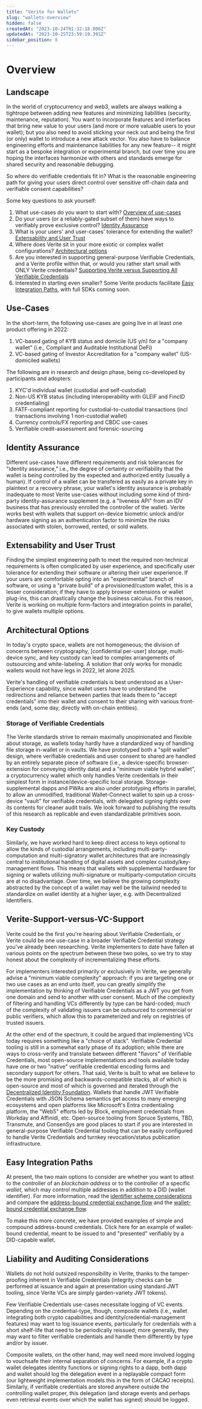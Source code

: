 ```yaml
---
title: "Verite for Wallets"
slug: "wallets-overview"
hidden: false
createdAt: "2023-10-24T01:32:18.006Z"
updatedAt: "2023-10-25T23:59:19.391Z"
sidebar_position: 8
---
```

# Overview
## Landscape

In the world of cryptocurrency and web3, wallets are always walking a tightrope between adding new features and minimizing liabilities (security, maintenance, reputation). You want to incorporate features and interfaces that bring new value to your users (and more or more valuable users to your wallet); but you also need to avoid sticking your neck out and being the first (or only) wallet to introduce a new attack vector. You also have to balance engineering efforts and maintenance liabilities for any new feature-- it might start as a bespoke integration or experimental branch, but over time you are hoping the interfaces harmonize with others and standards emerge for shared security and reasonable debugging.

So where do verifiable credentials fit in? What is the reasonable engineering path for giving your users direct control over sensitive off-chain data and verifiable consent capabilities?

Some key questions to ask yourself:

1. What use-cases do you want to start with? [Overview of use-cases](#use-cases)
2. Do your users (or a reliably-gated subset of them) have ways to verifiably prove exclusive control? [Identity Assurance](#identity-assurance)
3. What is your users' and user-cases' tolerance for extending the wallet? [Extensability and User Trust](#extensability-and-user-trust)
4. Where does Verite sit in your more exotic or complex wallet configurations? [Architectural options](#architectural-options)
5. Are you interested in supporting general-purpose Verifiable Credentials, and a Verite profile within that, or would you rather start small with ONLY Verite credentials? [Supporting Verite versus Supporting All Verifiable Credentials](#verite-support-versus-vc-support)
6. Interested in starting even smaller? Some Verite products facilitate [Easy Integration Paths](#easy-integration-paths), with full SDKs coming soon.

## Use-Cases

In the short-term, the following use-cases are going live in at least one product offering in 2022:

1. VC-based gating of KYB status and domicile (US y/n) for a "company wallet" (i.e., Compliant and Auditable Institutional DeFi)
2. VC-based gating of Investor Accreditation for a "company wallet" (US-domiciled wallets)

The following are in research and design phase, being co-developed by participants and adopters:

1. KYC'd individual wallet (custodial and self-custodial)
2. Non-US KYB status (including interoperability with GLEIF and FincID credentialing)
3. FATF-compliant reporting for custodial-to-custodial transactions (incl transactions involving 1 non-custodial wallet)
4. Currency controls/FX reporting and CBDC use-cases
5. Verifiable credit-assessment and forensic-sourcing

## Identity Assurance

Different use-cases have different requirements and risk tolerances for "identity assurance," i.e., the degree of certainty or verifiability that the wallet is being controlled by the expected and authorized entity (usually a human). If control of a wallet can be transfered as easily as a private key in plaintext or a recovery phrase, your wallet's identity assurance is probably inadequate to most Verite use-cases without including some kind of third-party identity-assurance supplement (e.g. a "liveness API" from an IDV business that has previously enrolled the controller of the wallet). Verite works best with wallets that support on-device biometric unlock and/or hardware signing as an authentication factor to minimize the risks associated with stolen, borrowed, rented, or sold wallets.

## Extensability and User Trust

Finding the simplest engineering path to meet the required non-technical requirements is often complicated by user experience, and specifically user tolerance for extending their software or altering their user experience. If your users are comfortable opting into an "experimental" branch of software, or using a "private build" of a provisioned/custom wallet, this is a lesser consideration; if they have to apply browser extensions or wallet plug-ins, this can drastically change the business calculus. For this reason, Verite is working on multiple form-factors and integration points in parallel, to give wallets multiple options.

## Architectural Options

In today's crypto space, wallets are not homogeneous; the division of concerns between cryptography, [confidential per-user] storage, multi-device sync, and key custody can lead to complex arrangements of outsourcing and white-labeling. A solution that only works for monadic wallets would not have legs in 2022, let alone 2025.

Verite's handling of verifiable credentials is best understood as a User-Experience capability, since wallet users have to understand the redirections and reliance between parties that leads them to "accept credentials" into their wallet and consent to their sharing with various front-ends (and, some day, directly with on-chain entities).

### Storage of Verifiable Credentials

The Verite standards strive to remain maximally unopinionated and flexible about storage, as wallets today hardly have a standardized way of handling file storage in-wallet or in vaults. We have prototyped both a "split wallet" design, where verifiable credentials and user consent to shared are handled by an entirely separate piece of software (i.e., a device-specific browser-extension for conveying identity data) and a "minimum viable hybrid wallet", a cryptocurrency wallet which only handles Verite credentials in their simplest form in instance/device-specific local storage. Storage-supplemental dapps and PWAs are also under prototyping efforts in parallel, to allow an unmodified, traditional Wallet-Connect wallet to spin up a cross-device "vault" for verifiable credentials, with delegated signing rights over its contents for cleaner audit trails. We look forward to publishing the results of this research as replicable and even standardizable primitives soon.

### Key Custody

Similarly, we have worked hard to keep direct access to keys optional to allow the kinds of custodial arrangements, including multi-party-computation and multi-signatory wallet architectures that are increasingly central to institutional handling of digital assets and complex custody/key-management flows. This means that wallets with supplemental hardware for signing or wallets utilizing multi-signature or multiparty-computation circuits are at no disadvantage. Over time, we believe the growing complexity abstracted by the concept of a wallet may well be the tailwind needed to standardize on wallet identity at a higher layer, e.g. with Decentralized Identifiers.

## Verite-Support-versus-VC-Support

Verite could be the first you're hearing about Verifiable Credentials, or Verite could be one use-case in a broader Verifiable Credential strategy you've already been researching. Verite implementers to date have fallen at various points on the spectrum between these two poles, so we try to stay honest about the complexity of incrementalizing these efforts.

For implementers interested primarily or exclusively in Verite, we generally advise a "minimum viable complexity" approach: if you are targeting one or two use cases as an end unto itself, you can greatly simplify the implementation by thinking of Verifiable Credentials as a JWT you get from one domain and send to another with user consent. Much of the complexity of filtering and handling VCs differently by type can be hard-coded; much of the complexity of validating issuers can be outsourced to commercial or public verifiers, which allow this to parameterized and rely on registries of trusted issuers.

At the other end of the spectrum, it could be argued that implementing VCs today requires something like a "choice of stack". Verifiable Credential tooling is still in a somewhat early phase of its adoption; while there are ways to cross-verify and translate between different "flavors" of Verifiable Credentials, most open-source implementations and tools available today have one or two "native" verifiable credential encoding forms and secondary support for others. That said, Verite is built to what we believe to be the more promising and backwards-compatible stacks, all of which is open-source and most of which is governed and iterated through the [Decentralized Identity Foundation](https://identity.foundation/). Wallets that handle JWT Verifiable Credentials with JSON Schema semantics get access to many emerging ecosystems and open platforms like Microsoft's Entra credentialing platform, the "Web5" efforts led by Block, employment credentials from Workday and Affinidi, etc. Open-source tooling from Spruce Systems, TBD, Transmute, and ConsenSys are good places to start if you are interested in general-purpose Verifiable Credential tooling that can be easily configured to handle Verite Credentials and turnkey revocation/status publication infrastructure.

## Easy Integration Paths

At present, the two main options to consider are whether you want to attest to the controller of an _blockchain address_ or to the controller of a specific _wallet_, which may control multiple addresses in addition to a DID (wallet identifier). For more information, read the [identifier scheme considerations](doc:identifier-methods#wallet-based-versus-address-based-holder-identification-schemes) and compare the [address-bound credential exchange flow](doc:verifying-credentials#address-bound-verification-flow) and the [wallet-bound credential exchange flow](doc:verifying-credentials#wallet-bound-verification-flow).

To make this more concrete, we have provided examples of simple and compound address-bound credentials. Click here for an example of wallet-bound credential, meant to be issued to and "presented" verifiably by a DID-capable wallet.

## Liability and Auditing Considerations

Wallets do not hold outsized responsibility in Verite, thanks to the tamper-proofing inherent in Verifiable Credentials (integrity checks can be performed at issuance and again at presentation using standard JWT tooling, since Verite VCs are simply garden-variety JWT tokens).

Few Verifiable Credentials use-cases necessitate logging of VC events. Depending on the credential-type, though, composite wallets (i.e., wallet integrating both crypto capabilities and identity/credential-management features) may want to log issuance events, particularly for credentials with a short shelf-life that need to be periodically reissued; more generally, they may want to filter verifiable credentials and handle them differently by type and/or by issuer.

Composite wallets, on the other hand, may well need more involved logging to vouchsafe their internal separation of concerns. For example, if a crypto wallet delegates identity functions or signing rights to a dapp, both dapp and wallet should log the delegation event in a replayable compact form (our lightweight implementation models this in the form of CACAO receipts). Similarly, if verifiable credentials are stored anywhere outside the controlling wallet proper, this delegation (and storage events and perhaps even retrieval events over which the wallet has signed) should be logged.